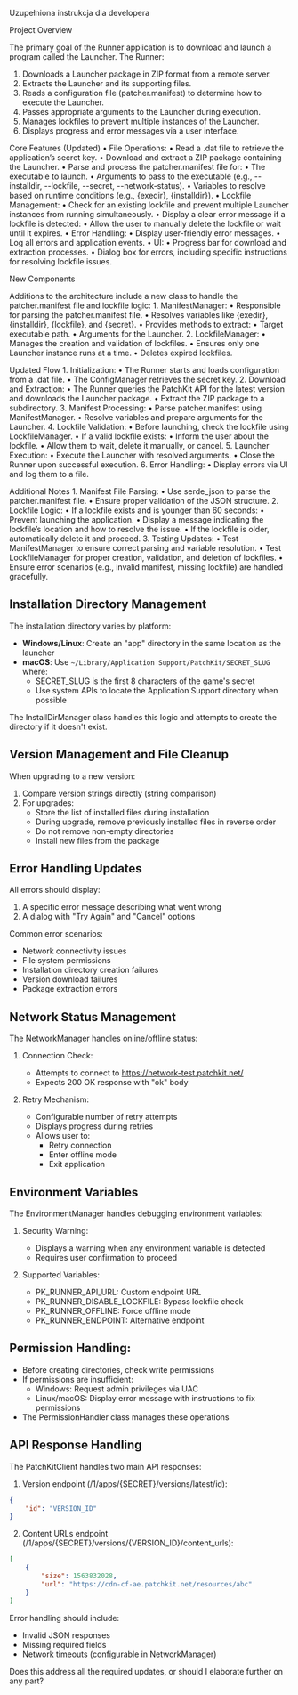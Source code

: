 Uzupełniona instrukcja dla developera

Project Overview

The primary goal of the Runner application is to download and launch a program called the Launcher. The Runner:
1. Downloads a Launcher package in ZIP format from a remote server.
2. Extracts the Launcher and its supporting files.
3. Reads a configuration file (patcher.manifest) to determine how to execute the Launcher.
4. Passes appropriate arguments to the Launcher during execution.
5. Manages lockfiles to prevent multiple instances of the Launcher.
6. Displays progress and error messages via a user interface.

Core Features (Updated)
	•	File Operations:
	•	Read a .dat file to retrieve the application’s secret key.
	•	Download and extract a ZIP package containing the Launcher.
	•	Parse and process the patcher.manifest file for:
	•	The executable to launch.
	•	Arguments to pass to the executable (e.g., --installdir, --lockfile, --secret, --network-status).
	•	Variables to resolve based on runtime conditions (e.g., {exedir}, {installdir}).
	•	Lockfile Management:
	•	Check for an existing lockfile and prevent multiple Launcher instances from running simultaneously.
	•	Display a clear error message if a lockfile is detected:
	•	Allow the user to manually delete the lockfile or wait until it expires.
	•	Error Handling:
	•	Display user-friendly error messages.
	•	Log all errors and application events.
	•	UI:
	•	Progress bar for download and extraction processes.
	•	Dialog box for errors, including specific instructions for resolving lockfile issues.

New Components

Additions to the architecture include a new class to handle the patcher.manifest file and lockfile logic:
	1.	ManifestManager:
	•	Responsible for parsing the patcher.manifest file.
	•	Resolves variables like {exedir}, {installdir}, {lockfile}, and {secret}.
	•	Provides methods to extract:
	•	Target executable path.
	•	Arguments for the Launcher.
	2.	LockfileManager:
	•	Manages the creation and validation of lockfiles.
	•	Ensures only one Launcher instance runs at a time.
	•	Deletes expired lockfiles.

Updated Flow
	1.	Initialization:
	•	The Runner starts and loads configuration from a .dat file.
	•	The ConfigManager retrieves the secret key.
	2.	Download and Extraction:
	•	The Runner queries the PatchKit API for the latest version and downloads the Launcher package.
	•	Extract the ZIP package to a subdirectory.
	3.	Manifest Processing:
	•	Parse patcher.manifest using ManifestManager.
	•	Resolve variables and prepare arguments for the Launcher.
	4.	Lockfile Validation:
	•	Before launching, check the lockfile using LockfileManager.
	•	If a valid lockfile exists:
	•	Inform the user about the lockfile.
	•	Allow them to wait, delete it manually, or cancel.
	5.	Launcher Execution:
	•	Execute the Launcher with resolved arguments.
	•	Close the Runner upon successful execution.
	6.	Error Handling:
	•	Display errors via UI and log them to a file.

Additional Notes
	1.	Manifest File Parsing:
	•	Use serde_json to parse the patcher.manifest file.
	•	Ensure proper validation of the JSON structure.
	2.	Lockfile Logic:
	•	If a lockfile exists and is younger than 60 seconds:
	•	Prevent launching the application.
	•	Display a message indicating the lockfile’s location and how to resolve the issue.
	•	If the lockfile is older, automatically delete it and proceed.
	3.	Testing Updates:
	•	Test ManifestManager to ensure correct parsing and variable resolution.
	•	Test LockfileManager for proper creation, validation, and deletion of lockfiles.
	•	Ensure error scenarios (e.g., invalid manifest, missing lockfile) are handled gracefully.

## Installation Directory Management

The installation directory varies by platform:

- **Windows/Linux**: Create an "app" directory in the same location as the launcher
- **macOS**: Use `~/Library/Application Support/PatchKit/SECRET_SLUG` where:
  - SECRET_SLUG is the first 8 characters of the game's secret
  - Use system APIs to locate the Application Support directory when possible

The InstallDirManager class handles this logic and attempts to create the directory if it doesn't exist.

## Version Management and File Cleanup

When upgrading to a new version:

1. Compare version strings directly (string comparison)
2. For upgrades:
   - Store the list of installed files during installation
   - During upgrade, remove previously installed files in reverse order
   - Do not remove non-empty directories
   - Install new files from the package

## Error Handling Updates

All errors should display:
1. A specific error message describing what went wrong
2. A dialog with "Try Again" and "Cancel" options

Common error scenarios:
- Network connectivity issues
- File system permissions
- Installation directory creation failures
- Version download failures
- Package extraction errors

## Network Status Management

The NetworkManager handles online/offline status:

1. Connection Check:
   - Attempts to connect to https://network-test.patchkit.net/
   - Expects 200 OK response with "ok" body
   
2. Retry Mechanism:
   - Configurable number of retry attempts
   - Displays progress during retries
   - Allows user to:
     - Retry connection
     - Enter offline mode
     - Exit application

## Environment Variables

The EnvironmentManager handles debugging environment variables:

1. Security Warning:
   - Displays a warning when any environment variable is detected
   - Requires user confirmation to proceed
   
2. Supported Variables:
   - PK_RUNNER_API_URL: Custom endpoint URL
   - PK_RUNNER_DISABLE_LOCKFILE: Bypass lockfile check
   - PK_RUNNER_OFFLINE: Force offline mode
   - PK_RUNNER_ENDPOINT: Alternative endpoint

## Permission Handling:
   - Before creating directories, check write permissions
   - If permissions are insufficient:
     - Windows: Request admin privileges via UAC
     - Linux/macOS: Display error message with instructions to fix permissions
   - The PermissionHandler class manages these operations

## API Response Handling

The PatchKitClient handles two main API responses:

1. Version endpoint (/1/apps/{SECRET}/versions/latest/id):
```json
{
    "id": "VERSION_ID"
}
```

2. Content URLs endpoint (/1/apps/{SECRET}/versions/{VERSION_ID}/content_urls):
```json
[
    {
        "size": 1563832028,
        "url": "https://cdn-cf-ae.patchkit.net/resources/abc"
    }
]
```

Error handling should include:
- Invalid JSON responses
- Missing required fields
- Network timeouts (configurable in NetworkManager)

Does this address all the required updates, or should I elaborate further on any part?